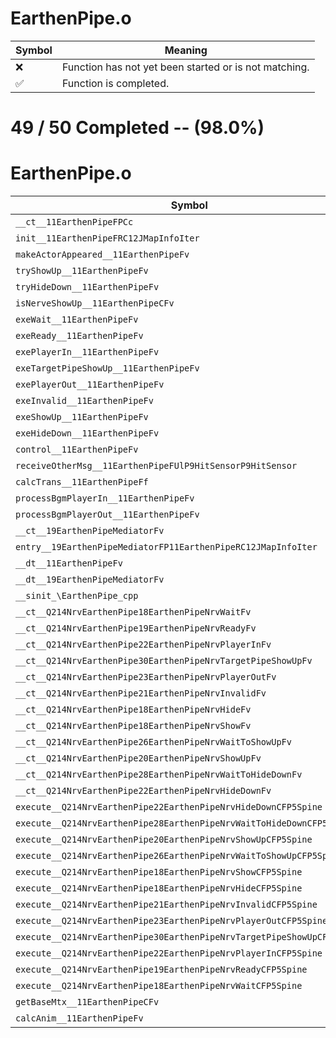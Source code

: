 # EarthenPipe.o
| Symbol | Meaning 
| ------------- | ------------- 
| :x: | Function has not yet been started or is not matching. 
| :white_check_mark: | Function is completed. 


# 49 / 50 Completed -- (98.0%)
# EarthenPipe.o
| Symbol | Decompiled? |
| ------------- | ------------- |
| `__ct__11EarthenPipeFPCc` | :white_check_mark: |
| `init__11EarthenPipeFRC12JMapInfoIter` | :white_check_mark: |
| `makeActorAppeared__11EarthenPipeFv` | :white_check_mark: |
| `tryShowUp__11EarthenPipeFv` | :white_check_mark: |
| `tryHideDown__11EarthenPipeFv` | :white_check_mark: |
| `isNerveShowUp__11EarthenPipeCFv` | :white_check_mark: |
| `exeWait__11EarthenPipeFv` | :white_check_mark: |
| `exeReady__11EarthenPipeFv` | :white_check_mark: |
| `exePlayerIn__11EarthenPipeFv` | :white_check_mark: |
| `exeTargetPipeShowUp__11EarthenPipeFv` | :white_check_mark: |
| `exePlayerOut__11EarthenPipeFv` | :white_check_mark: |
| `exeInvalid__11EarthenPipeFv` | :white_check_mark: |
| `exeShowUp__11EarthenPipeFv` | :white_check_mark: |
| `exeHideDown__11EarthenPipeFv` | :white_check_mark: |
| `control__11EarthenPipeFv` | :white_check_mark: |
| `receiveOtherMsg__11EarthenPipeFUlP9HitSensorP9HitSensor` | :x: |
| `calcTrans__11EarthenPipeFf` | :white_check_mark: |
| `processBgmPlayerIn__11EarthenPipeFv` | :white_check_mark: |
| `processBgmPlayerOut__11EarthenPipeFv` | :white_check_mark: |
| `__ct__19EarthenPipeMediatorFv` | :white_check_mark: |
| `entry__19EarthenPipeMediatorFP11EarthenPipeRC12JMapInfoIter` | :white_check_mark: |
| `__dt__11EarthenPipeFv` | :white_check_mark: |
| `__dt__19EarthenPipeMediatorFv` | :white_check_mark: |
| `__sinit_\EarthenPipe_cpp` | :white_check_mark: |
| `__ct__Q214NrvEarthenPipe18EarthenPipeNrvWaitFv` | :white_check_mark: |
| `__ct__Q214NrvEarthenPipe19EarthenPipeNrvReadyFv` | :white_check_mark: |
| `__ct__Q214NrvEarthenPipe22EarthenPipeNrvPlayerInFv` | :white_check_mark: |
| `__ct__Q214NrvEarthenPipe30EarthenPipeNrvTargetPipeShowUpFv` | :white_check_mark: |
| `__ct__Q214NrvEarthenPipe23EarthenPipeNrvPlayerOutFv` | :white_check_mark: |
| `__ct__Q214NrvEarthenPipe21EarthenPipeNrvInvalidFv` | :white_check_mark: |
| `__ct__Q214NrvEarthenPipe18EarthenPipeNrvHideFv` | :white_check_mark: |
| `__ct__Q214NrvEarthenPipe18EarthenPipeNrvShowFv` | :white_check_mark: |
| `__ct__Q214NrvEarthenPipe26EarthenPipeNrvWaitToShowUpFv` | :white_check_mark: |
| `__ct__Q214NrvEarthenPipe20EarthenPipeNrvShowUpFv` | :white_check_mark: |
| `__ct__Q214NrvEarthenPipe28EarthenPipeNrvWaitToHideDownFv` | :white_check_mark: |
| `__ct__Q214NrvEarthenPipe22EarthenPipeNrvHideDownFv` | :white_check_mark: |
| `execute__Q214NrvEarthenPipe22EarthenPipeNrvHideDownCFP5Spine` | :white_check_mark: |
| `execute__Q214NrvEarthenPipe28EarthenPipeNrvWaitToHideDownCFP5Spine` | :white_check_mark: |
| `execute__Q214NrvEarthenPipe20EarthenPipeNrvShowUpCFP5Spine` | :white_check_mark: |
| `execute__Q214NrvEarthenPipe26EarthenPipeNrvWaitToShowUpCFP5Spine` | :white_check_mark: |
| `execute__Q214NrvEarthenPipe18EarthenPipeNrvShowCFP5Spine` | :white_check_mark: |
| `execute__Q214NrvEarthenPipe18EarthenPipeNrvHideCFP5Spine` | :white_check_mark: |
| `execute__Q214NrvEarthenPipe21EarthenPipeNrvInvalidCFP5Spine` | :white_check_mark: |
| `execute__Q214NrvEarthenPipe23EarthenPipeNrvPlayerOutCFP5Spine` | :white_check_mark: |
| `execute__Q214NrvEarthenPipe30EarthenPipeNrvTargetPipeShowUpCFP5Spine` | :white_check_mark: |
| `execute__Q214NrvEarthenPipe22EarthenPipeNrvPlayerInCFP5Spine` | :white_check_mark: |
| `execute__Q214NrvEarthenPipe19EarthenPipeNrvReadyCFP5Spine` | :white_check_mark: |
| `execute__Q214NrvEarthenPipe18EarthenPipeNrvWaitCFP5Spine` | :white_check_mark: |
| `getBaseMtx__11EarthenPipeCFv` | :white_check_mark: |
| `calcAnim__11EarthenPipeFv` | :white_check_mark: |

